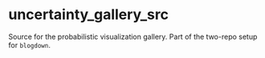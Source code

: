 # uncertainty_gallery_src

Source for the probabilistic visualization gallery. Part of the two-repo setup for `blogdown`.
